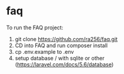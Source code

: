 # faq

To run the FAQ project:

1. git clone https://github.com/ra256/faq.git
2. CD into FAQ and run composer install
3. cp .env.example to .env
4. setup database / with sqlite or other (https://laravel.com/docs/5.6/database)